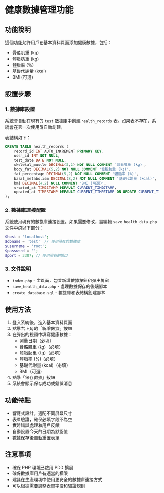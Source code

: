 # 健康數據管理功能

## 功能說明

這個功能允許用戶在基本資料頁面添加健康數據，包括：
- 骨骼肌重 (kg)
- 體脂肪重 (kg)
- 體脂率 (%)
- 基礎代謝量 (kcal)
- BMI (可選)

## 設置步驟

### 1. 數據庫設置

系統會自動在現有的 `test` 數據庫中創建 `health_records` 表。如果表不存在，系統會在第一次使用時自動創建。

表結構如下：

```sql
CREATE TABLE health_records (
    record_id INT AUTO_INCREMENT PRIMARY KEY,
    user_id INT NOT NULL,
    test_date DATE NOT NULL,
    skeletal_muscle DECIMAL(5,2) NOT NULL COMMENT '骨骼肌重 (kg)',
    body_fat DECIMAL(5,2) NOT NULL COMMENT '體脂肪重 (kg)',
    fat_percentage DECIMAL(5,2) NOT NULL COMMENT '體脂率 (%)',
    basal_metabolism DECIMAL(8,2) NOT NULL COMMENT '基礎代謝量 (kcal)',
    bmi DECIMAL(4,2) NULL COMMENT 'BMI (可選)',
    created_at TIMESTAMP DEFAULT CURRENT_TIMESTAMP,
    updated_at TIMESTAMP DEFAULT CURRENT_TIMESTAMP ON UPDATE CURRENT_TIMESTAMP
);
```

### 2. 數據庫連接配置

系統使用現有的數據庫連接設置。如果需要修改，請編輯 `save_health_data.php` 文件中的以下部分：

```php
$host = 'localhost';
$dbname = 'test'; // 使用現有的數據庫
$username = 'root';
$password = '';
$port = 3307; // 使用現有的端口
```

### 3. 文件說明

- `index.php` - 主頁面，包含新增數據按鈕和彈出視窗
- `save_health_data.php` - 處理數據保存的後端腳本
- `create_database.sql` - 數據庫和表結構創建腳本

## 使用方法

1. 登入系統後，進入基本資料頁面
2. 點擊右上角的「新增數據」按鈕
3. 在彈出的視窗中填寫健康數據：
   - 測量日期（必填）
   - 骨骼肌重 (kg)（必填）
   - 體脂肪重 (kg)（必填）
   - 體脂率 (%)（必填）
   - 基礎代謝量 (kcal)（必填）
   - BMI（可選）
4. 點擊「保存數據」按鈕
5. 系統會顯示保存成功或錯誤消息

## 功能特點

- 響應式設計，適配不同屏幕尺寸
- 表單驗證，確保必填字段不為空
- 實時錯誤處理和用戶反饋
- 自動設置今天的日期為默認值
- 數據保存後自動重置表單

## 注意事項

- 確保 PHP 環境已啟用 PDO 擴展
- 確保數據庫用戶有適當的權限
- 建議在生產環境中使用更安全的數據庫連接方式
- 可以根據需要調整表單字段和驗證規則 
